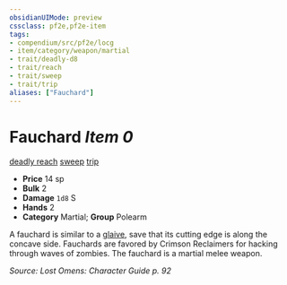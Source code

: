 ```yaml
---
obsidianUIMode: preview
cssclass: pf2e,pf2e-item
tags:
- compendium/src/pf2e/locg
- item/category/weapon/martial
- trait/deadly-d8
- trait/reach
- trait/sweep
- trait/trip
aliases: ["Fauchard"]
---
```

# Fauchard *Item 0*  
[deadly <d8>](rules/traits/deadly.md)  [reach](rules/traits/reach.md)  [sweep](rules/traits/sweep.md)  [trip](rules/traits/trip.md)  

- **Price** 14 sp
- **Bulk** 2
- **Damage** `1d8` S
- **Hands** 2
- **Category** Martial; **Group** Polearm 

A fauchard is similar to a [glaive](compendium/equipment/items/glaive.md), save that its cutting edge is along the concave side. Fauchards are favored by Crimson Reclaimers for hacking through waves of zombies. The fauchard is a martial melee weapon.

*Source: Lost Omens: Character Guide p. 92*